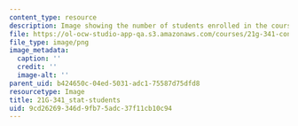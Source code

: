 ```yaml
---
content_type: resource
description: Image showing the number of students enrolled in the course.
file: https://ol-ocw-studio-app-qa.s3.amazonaws.com/courses/21g-341-contemporary-french-film-and-social-issues-spring-2014/9cd26269346d9fb75adc37f11cb10c94_21G-341_stat-students.png
file_type: image/png
image_metadata:
  caption: ''
  credit: ''
  image-alt: ''
parent_uid: b424650c-04ed-5031-adc1-75587d75dfd8
resourcetype: Image
title: 21G-341_stat-students
uid: 9cd26269-346d-9fb7-5adc-37f11cb10c94
---
```

